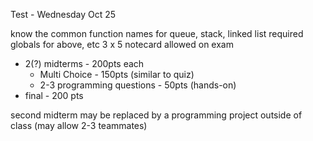 Test - Wednesday Oct 25

know the common function names for queue, stack, linked list
required globals for above, etc
3 x 5 notecard allowed on exam

- 2(?) midterms - 200pts each
    - Multi Choice - 150pts (similar to quiz)
    - 2-3 programming questions - 50pts (hands-on)
- final - 200 pts

second midterm may be replaced by a programming project outside of class (may allow 2-3 teammates)
